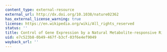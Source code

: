 ```yaml
---
content_type: external-resource
external_url: http://dx.doi.org/10.1038/nature02362
has_external_license_warning: true
license: https://en.wikipedia.org/wiki/All_rights_reserved
status: ''
title: Control of Gene Expression by a Natural Metabolite-responsive Ribozyme
uid: e7c523b8-0b49-467f-b3cf-03f6e4ef9049
wayback_url: ''
---
```

